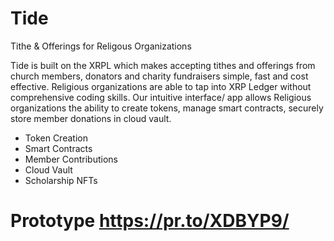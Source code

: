 # Tide
Tithe &amp; Offerings for Religous Organizations

Tide is built on the XRPL which makes accepting tithes and offerings from church members, donators and charity fundraisers simple, fast and cost effective. Religious organizations are able to tap into XRP Ledger without comprehensive coding skills. Our intuitive interface/ app allows Religious organizations the ability to create tokens, manage smart contracts, securely store member donations in cloud vault.

- Token Creation
- Smart Contracts
- Member Contributions
- Cloud Vault
- Scholarship NFTs

# Prototype https://pr.to/XDBYP9/
